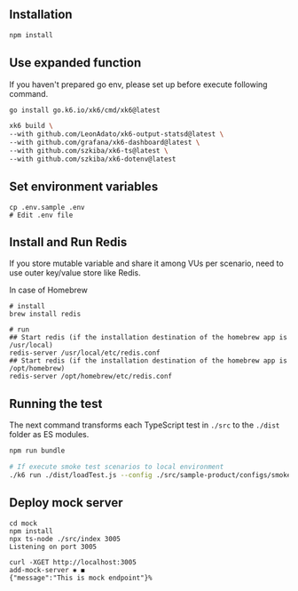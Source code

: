 ## Installation

```bash
npm install
```

## Use expanded function

If you haven't prepared go env, please set up before execute following command.

```bash
go install go.k6.io/xk6/cmd/xk6@latest
```

```bash
xk6 build \
--with github.com/LeonAdato/xk6-output-statsd@latest \
--with github.com/grafana/xk6-dashboard@latest \
--with github.com/szkiba/xk6-ts@latest \
--with github.com/szkiba/xk6-dotenv@latest
```

## Set environment variables

```
cp .env.sample .env
# Edit .env file
```

## Install and Run Redis

If you store mutable variable and share it among VUs per scenario, need to use outer key/value store like Redis.

In case of Homebrew

```
# install
brew install redis

# run
## Start redis (if the installation destination of the homebrew app is /usr/local)
redis-server /usr/local/etc/redis.conf
## Start redis (if the installation destination of the homebrew app is /opt/homebrew)
redis-server /opt/homebrew/etc/redis.conf
```

## Running the test

The next command transforms each TypeScript test in `./src` to the `./dist` folder as ES modules.

```bash
npm run bundle
```

```bash
# If execute smoke test scenarios to local environment
./k6 run ./dist/loadTest.js --config ./src/sample-product/configs/smoke.json -e ENV=local
```

## Deploy mock server
```
cd mock
npm install
npx ts-node ./src/index 3005
Listening on port 3005

curl -XGET http://localhost:3005                                                                         add-mock-server ✱ ◼
{"message":"This is mock endpoint"}%
```

